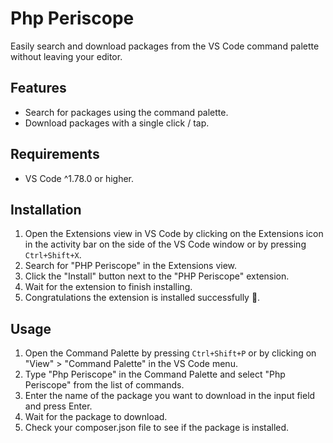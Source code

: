# Php Periscope

Easily search and download packages from the VS Code command palette without leaving your editor.

## Features

- Search for packages using the command palette.
- Download packages with a single click / tap.

## Requirements

- VS Code ^1.78.0 or higher.

## Installation

1. Open the Extensions view in VS Code by clicking on the Extensions icon in the activity bar on the side of the VS Code window or by pressing `Ctrl+Shift+X`.
2. Search for "PHP Periscope" in the Extensions view.
3. Click the "Install" button next to the "PHP Periscope" extension.
4. Wait for the extension to finish installing.
5. Congratulations the extension is installed successfully 🚀.


## Usage

1. Open the Command Palette by pressing `Ctrl+Shift+P` or by clicking on "View" > "Command Palette" in the VS Code menu.
2. Type "Php Periscope" in the Command Palette and select "Php Periscope" from the list of commands.
3. Enter the name of the package you want to download in the input field and press Enter.
4. Wait for the package to download.
5. Check your composer.json file to see if the package is installed.


